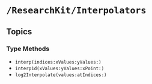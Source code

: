 # ``/ResearchKit/Interpolators``

<!-- The content below this line is auto-generated and is redundant. You should either incorporate it into your content above this line or delete it. -->

## Topics

### Type Methods

- ``interp(indices:xValues:yValues:)``
- ``interp1d(xValues:yValues:xPoint:)``
- ``log2Interpolate(values:atIndices:)``